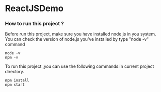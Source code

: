 ReactJSDemo
==========


### How to run this project ?

Before run this project, make sure you have installed node.js in you system.
You can check the version of node.js you've installed by type "node -v" command
    
    node -v
    npm -v

To run this project ,you can use the following commands in current project directory.
    
    npm install
    npm start

